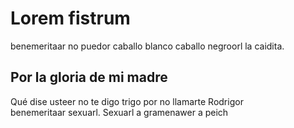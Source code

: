 # Lorem fistrum

benemeritaar no puedor caballo blanco caballo negroorl la caidita.  

## Por la gloria de mi madre

Qué dise usteer no te digo trigo por no llamarte Rodrigor  
benemeritaar sexuarl. Sexuarl a gramenawer a peich  
